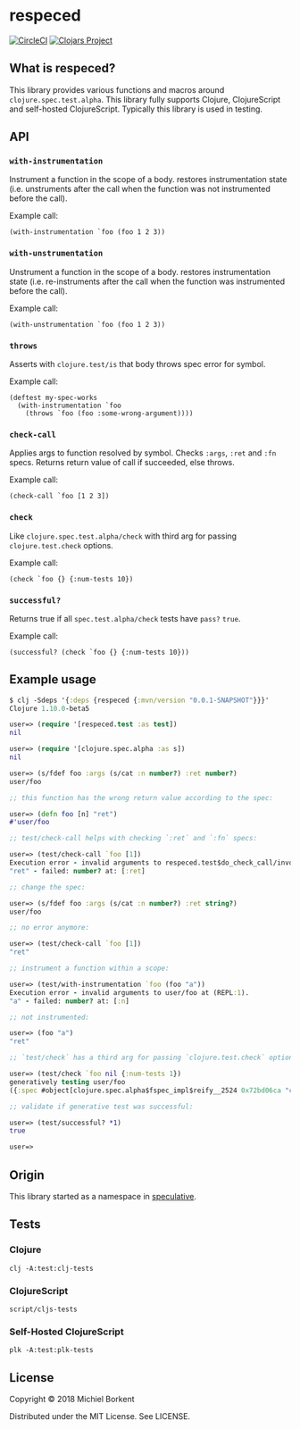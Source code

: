 # respeced
[![CircleCI](https://circleci.com/gh/borkdude/respeced/tree/master.svg?style=svg)](https://circleci.com/gh/borkdude/respeced/tree/master)
[![Clojars Project](https://img.shields.io/clojars/v/respeced.svg)](https://clojars.org/respeced)

## What is respeced?

This library provides various functions and macros around `clojure.spec.test.alpha`. This library fully supports Clojure, ClojureScript and self-hosted ClojureScript. Typically this library is used in testing.

## API

### `with-instrumentation`
Instrument a function in the scope of a body. restores instrumentation state (i.e. unstruments after the call when the function was not instrumented before the call).

Example call:

```
(with-instrumentation `foo (foo 1 2 3))
```

### `with-unstrumentation`
Unstrument a function in the scope of a body. restores instrumentation state (i.e. re-instruments after the call when the function was instrumented before the call).

Example call:

```
(with-unstrumentation `foo (foo 1 2 3))
```

### `throws`
Asserts with `clojure.test/is` that body throws spec error for symbol.

Example call:

```
(deftest my-spec-works
  (with-instrumentation `foo
    (throws `foo (foo :some-wrong-argument))))
```

### `check-call`
Applies args to function resolved by symbol. Checks `:args`, `:ret` and `:fn` specs. Returns return value of call if succeeded, else throws.

Example call:

```
(check-call `foo [1 2 3])
```

### `check`
Like `clojure.spec.test.alpha/check` with third arg for passing `clojure.test.check` options.

Example call:

```
(check `foo {} {:num-tests 10})
```

### `successful?`
Returns true if all `spec.test.alpha/check` tests have `pass?` `true`.

Example call:

```
(successful? (check `foo {} {:num-tests 10}))
```

## Example usage

``` clojure
$ clj -Sdeps '{:deps {respeced {:mvn/version "0.0.1-SNAPSHOT"}}}'
Clojure 1.10.0-beta5

user=> (require '[respeced.test :as test])
nil

user=> (require '[clojure.spec.alpha :as s])
nil

user=> (s/fdef foo :args (s/cat :n number?) :ret number?)
user/foo

;; this function has the wrong return value according to the spec:

user=> (defn foo [n] "ret")
#'user/foo

;; test/check-call helps with checking `:ret` and `:fn` specs:

user=> (test/check-call `foo [1])
Execution error - invalid arguments to respeced.test$do_check_call/invokeStatic at (test.cljc:138).
"ret" - failed: number? at: [:ret]

;; change the spec:

user=> (s/fdef foo :args (s/cat :n number?) :ret string?)
user/foo

;; no error anymore:

user=> (test/check-call `foo [1])
"ret"

;; instrument a function within a scope:

user=> (test/with-instrumentation `foo (foo "a"))
Execution error - invalid arguments to user/foo at (REPL:1).
"a" - failed: number? at: [:n]

;; not instrumented:

user=> (foo "a")
"ret"

;; `test/check` has a third arg for passing `clojure.test.check` options:

user=> (test/check `foo nil {:num-tests 1})
generatively testing user/foo
({:spec #object[clojure.spec.alpha$fspec_impl$reify__2524 0x72bd06ca "clojure.spec.alpha$fspec_impl$reify__2524@72bd06ca"], :clojure.spec.test.check/ret {:result true, :pass? true, :num-tests 1, :time-elapsed-ms 1, :seed 1541249961647}, :sym user/foo})

;; validate if generative test was successful:

user=> (test/successful? *1)
true

user=>
```

## Origin

This library started as a namespace in [speculative](https://github.com/slipset/speculative/).

## Tests

### Clojure

    clj -A:test:clj-tests
     
### ClojureScript

    script/cljs-tests
    
### Self-Hosted ClojureScript
   
    plk -A:test:plk-tests

## License

Copyright © 2018 Michiel Borkent

Distributed under the MIT License. See LICENSE.
